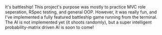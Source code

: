 It's battleship!
This project's purpose was mostly to practice MVC role seperation, RSpec testing, and general OOP.
However, it was really fun, and I've implemented a fully featured battleship game running from the terminal. The AI is not implemented yet (it shoots randomly), but a super intelligent probability-matrix driven AI is soon to come!